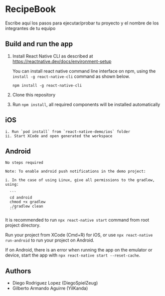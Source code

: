 # RecipeBook

Escribe aquí los pasos para ejecutar/probar tu proyecto y el nombre de los integrantes de tu equipo

## Build and run the app

1. Install React Native CLI as described at https://reactnative.dev/docs/environment-setup

    You can install react native command line interface on npm, using the `install -g react-native-cli` command as shown below.

    `npm install -g react-native-cli`

2. Clone this repository

3. Run `npm install`, all required components will be installed automatically

## iOS

    i. Run `pod install` from `react-native-demo/ios` folder
    ii. Start XCode and open generated the workspace

## Android

    No steps required

    Note: To enable android push notifications in the demo project:

    i. In the case of using Linux, give all permissions to the gradlew, using:

      ```
      cd android
      chmod +x gradlew
      ./gradlew clean
      ```

It is recommended to run `npx react-native start` command from root project directory.

Run your project from XCode (Cmd+R) for iOS, or use `npx react-native run-android` to run your project on Android.

If on Android, there is an error when running the app on the emulator or device, start the app with `npx react-native start --reset-cache`.

## Authors

- Diego Rodriguez Lopez (DiegoSpielZeug)
- Gilberto Armando Aguirre (YilKanda)
